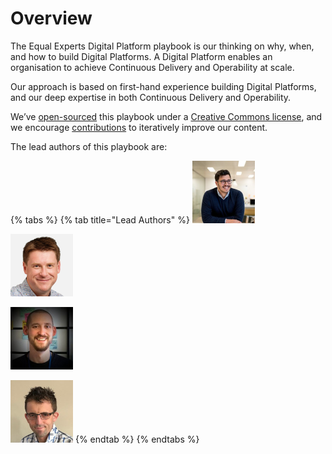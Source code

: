 # Overview

The Equal Experts Digital Platform playbook is our thinking on why, when, and how to build Digital Platforms. A Digital Platform enables an organisation to achieve Continuous Delivery and Operability at scale. 

Our approach is based on first-hand experience building Digital Platforms, and our deep expertise in both Continuous Delivery and Operability.

We’ve [open-sourced](https://github.com/EqualExperts/digital-platform-playbook) this playbook under a [Creative Commons license](https://creativecommons.org/licenses/by-nc/4.0/), and we encourage [contributions](https://digital-platform-design.playbook.ee/contribute) to iteratively improve our content.

The lead authors of this playbook are:

{% tabs %}
{% tab title="Lead Authors" %}
![Adam Hansrod](.gitbook/assets/adamhansrod%20%281%29.png)

![Alun Coppack](.gitbook/assets/aluncoppack%20%281%29.png)

![Edd Grant](.gitbook/assets/eddgrant%20%282%29.png)

![Steve Smith](.gitbook/assets/stevesmith%20%282%29.jpg)
{% endtab %}
{% endtabs %}



